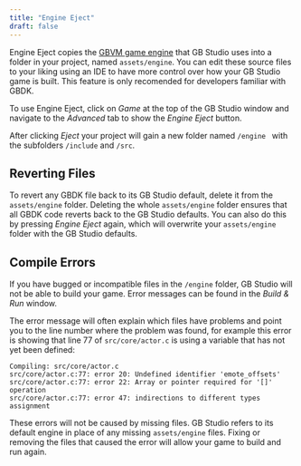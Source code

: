```yaml
---
title: "Engine Eject"
draft: false
---
```


Engine Eject copies the [GBVM game engine](https://github.com/chrismaltby/gbvm) that GB Studio uses into a folder in your project, named `assets/engine`. You can edit these source files to your liking using an IDE to have more control over how your GB Studio game is built. This feature is only recomended for developers familiar with GBDK.

To use Engine Eject, click on _Game_ at the top of the GB Studio window and navigate to the _Advanced_ tab to show the _Engine Eject_ button.

After clicking _Eject_ your project will gain a new folder named `/engine ` with the subfolders `/include` and `/src`.

## Reverting Files

To revert any GBDK file back to its GB Studio default, delete it from the `assets/engine` folder. Deleting the whole `assets/engine` folder ensures that all GBDK code reverts back to the GB Studio defaults. You can also do this by pressing _Engine Eject_ again, which will overwrite your `assets/engine` folder with the GB Studio defaults.

## Compile Errors

If you have bugged or incompatible files in the `/engine` folder, GB Studio will not be able to build your game. Error messages can be found in the _Build & Run_ window.

The error message will often explain which files have problems and point you to the line number where the problem was found, for example this error is showing that line 77 of `src/core/actor.c` is using a variable that has not yet been defined:

```
Compiling: src/core/actor.c
src/core/actor.c:77: error 20: Undefined identifier 'emote_offsets'
src/core/actor.c:77: error 22: Array or pointer required for '[]' operation 
src/core/actor.c:77: error 47: indirections to different types assignment   
```

These errors will not be caused by missing files. GB Studio refers to its default engine in place of any missing `assets/engine` files. Fixing or removing the files that caused the error will allow your game to build and run again.
